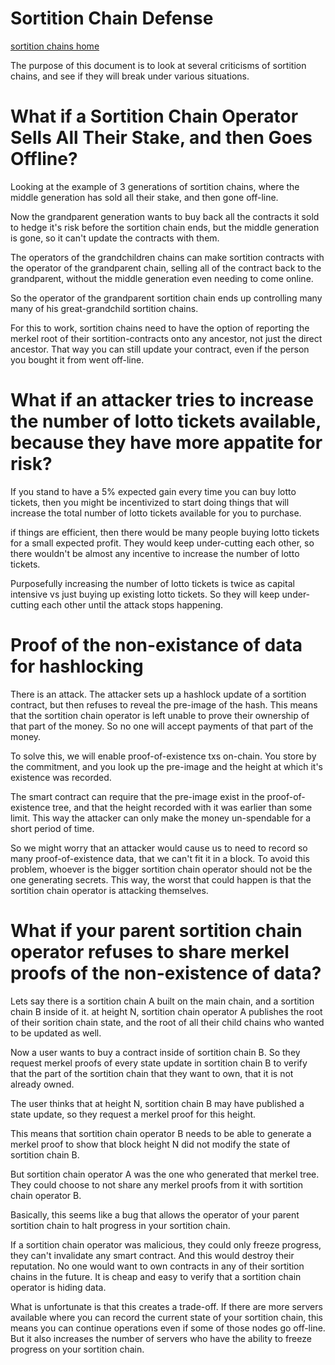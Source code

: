 Sortition Chain Defense
=============

[sortition chains home](./sortition_chains.md)


The purpose of this document is to look at several criticisms of sortition chains, and see if they will break under various situations.


What if a Sortition Chain Operator Sells All Their Stake, and then Goes Offline?
===========

Looking at the example of 3 generations of sortition chains, where the middle generation has sold all their stake, and then gone off-line.

Now the grandparent generation wants to buy back all the contracts it sold to hedge it's risk before the sortition chain ends, but the middle generation is gone, so it can't update the contracts with them.

The operators of the grandchildren chains can make sortition contracts with the operator of the grandparent chain, selling all of the contract back to the grandparent, without the middle generation even needing to come online.

So the operator of the grandparent sortition chain ends up controlling many many of his great-grandchild sortition chains.

For this to work, sortition chains need to have the option of reporting the merkel root of their sortition-contracts onto any ancestor, not just the direct ancestor. That way you can still update your contract, even if the person you bought it from went off-line.


What if an attacker tries to increase the number of lotto tickets available, because they have more appatite for risk?
===========

If you stand to have a 5% expected gain every time you can buy lotto tickets, then you might be incentivized to start doing things that will increase the total number of lotto tickets available for you to purchase.

if things are efficient, then there would be many people buying lotto tickets for a small expected profit.
They would keep under-cutting each other, so there wouldn't be almost any incentive to increase the number of lotto tickets.

Purposefully increasing the number of lotto tickets is twice as capital intensive vs just buying up existing lotto tickets.
So they will keep under-cutting each other until the attack stops happening.


Proof of the non-existance of data for hashlocking
=======================

There is an attack. The attacker sets up a hashlock update of a sortition contract, but then refuses to reveal the pre-image of the hash.
This means that the sortition chain operator is left unable to prove their ownership of that part of the money. So no one will accept payments of that part of the money.

To solve this, we will enable proof-of-existence txs on-chain. You store by the commitment, and you look up the pre-image and the height at which it's existence was recorded.

The smart contract can require that the pre-image exist in the proof-of-existence tree, and that the height recorded with it was earlier than some limit.
This way the attacker can only make the money un-spendable for a short period of time.


So we might worry that an attacker would cause us to need to record so many proof-of-existence data, that we can't fit it in a block.
To avoid this problem, whoever is the bigger sortition chain operator should not be the one generating secrets. This way, the worst that could happen is that the sortition chain operator is attacking themselves.


What if your parent sortition chain operator refuses to share merkel proofs of the non-existence of data?
=====================
Lets say there is a sortition chain A built on the main chain, and a sortition chain B inside of it.
at height N, sortition chain operator A publishes the root of their sorition chain state, and the root of all their child chains who wanted to be updated as well.

Now a user wants to buy a contract inside of sortition chain B.
So they request merkel proofs of every state update in sortition chain B to verify that the part of the sortition chain that they want to own, that it is not already owned.

The user thinks that at height N, sortition chain B may have published a state update, so they request a merkel proof for this height.

This means that sortition chain operator B needs to be able to generate a merkel proof to show that block height N did not modify the state of sortition chain B.

But sortition chain operator A was the one who generated that merkel tree. They could choose to not share any merkel proofs from it with sortition chain operator B.

Basically, this seems like a bug that allows the operator of your parent sortition chain to halt progress in your sortition chain.

If a sortition chain operator was malicious, they could only freeze progress, they can't invalidate any smart contract.
And this would destroy their reputation. No one would want to own contracts in any of their sortition chains in the future.
It is cheap and easy to verify that a sortition chain operator is hiding data.

What is unfortunate is that this creates a trade-off.
If there are more servers available where you can record the current state of your sortition chain, this means you can continue operations even if some of those nodes go off-line.
But it also increases the number of servers who have the ability to freeze progress on your sortition chain.